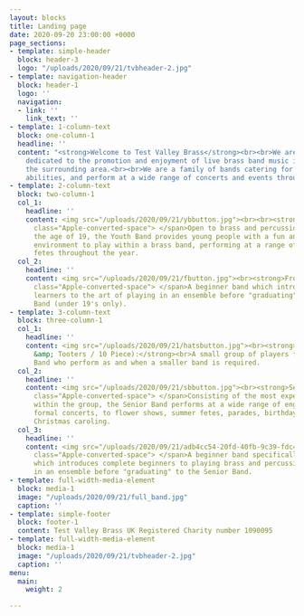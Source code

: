 ```yaml
---
layout: blocks
title: Landing page
date: 2020-09-20 23:00:00 +0000
page_sections:
- template: simple-header
  block: header-3
  logo: "/uploads/2020/09/21/tvbheader-2.jpg"
- template: navigation-header
  block: header-1
  logo: ''
  navigation:
  - link: ''
    link_text: ''
- template: 1-column-text
  block: one-column-1
  headline: ''
  content: "<strong>Welcome to Test Valley Brass</strong><br><br>We are an organisation
    dedicated to the promotion and enjoyment of live brass band music in Andover and
    the surrounding area.<br><br>We are a family of bands catering for all ages and
    abilities, and perform at a wide range of concerts and events throughout the year."
- template: 2-column-text
  block: two-column-1
  col_1:
    headline: ''
    content: <img src="/uploads/2020/09/21/ybbutton.jpg"><br><br><strong>Youth Band:</strong><span
      class="Apple-converted-space"> </span>Open to brass and percussion players under
      the age of 19, the Youth Band provides young people with a fun and enjoyable
      environment to play within a brass band, performing at a range of concerts and
      fetes throughout the year.
  col_2:
    headline: ''
    content: <img src="/uploads/2020/09/21/fbutton.jpg"><br><strong>Frosty's:</strong><span
      class="Apple-converted-space"> </span>A beginner band which introduces young
      learners to the art of playing in an ensemble before "graduating" to the Youth
      Band (under 19's only).
- template: 3-column-text
  block: three-column-1
  col_1:
    headline: ''
    content: <img src="/uploads/2020/09/21/hatsbutton.jpg"><br><strong>HATS (aka Hooters
      &amp; Tooters / 10 Piece):</strong><br>A small group of players from Senior
      Band who perform as and when a smaller band is required.
  col_2:
    headline: ''
    content: <img src="/uploads/2020/09/21/sbbutton.jpg"><br><strong>Senior Band:</strong><span
      class="Apple-converted-space"> </span>Consisting of the most experienced players
      within the group, the Senior Band performs at a wide range of engagements from
      formal concerts, to flower shows, summer fetes, parades, birthday parties and
      Christmas caroling.
  col_3:
    headline: ''
    content: <img src="/uploads/2020/09/21/adb4cc54-20fd-40fb-9c39-fdc4cd98b668.jpg"><br><strong>Academy:</strong><span
      class="Apple-converted-space"> </span>A beginner band specifically for adults
      which introduces complete beginners to playing brass and percussion instruments
      in an ensemble before "graduating" to the Senior Band.
- template: full-width-media-element
  block: media-1
  image: "/uploads/2020/09/21/full_band.jpg"
  caption: ''
- template: simple-footer
  block: footer-1
  content: Test Valley Brass UK Registered Charity number 1090095
- template: full-width-media-element
  block: media-1
  image: "/uploads/2020/09/21/tvbheader-2.jpg"
  caption: ''
menu:
  main:
    weight: 2

---
```

